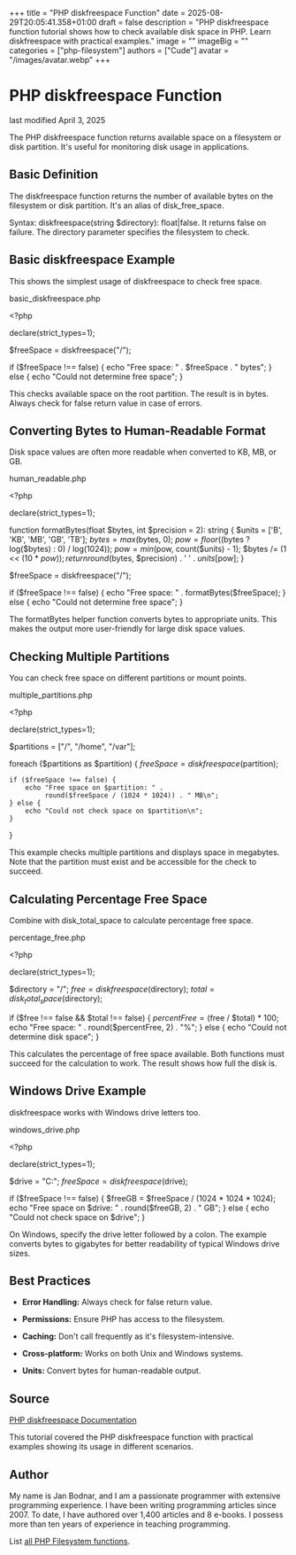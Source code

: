 +++
title = "PHP diskfreespace Function"
date = 2025-08-29T20:05:41.358+01:00
draft = false
description = "PHP diskfreespace function tutorial shows how to check available disk space in PHP. Learn diskfreespace with practical examples."
image = ""
imageBig = ""
categories = ["php-filesystem"]
authors = ["Cude"]
avatar = "/images/avatar.webp"
+++

# PHP diskfreespace Function

last modified April 3, 2025

The PHP diskfreespace function returns available space on a filesystem
or disk partition. It's useful for monitoring disk usage in applications.

## Basic Definition

The diskfreespace function returns the number of available bytes on
the filesystem or disk partition. It's an alias of disk_free_space.

Syntax: diskfreespace(string $directory): float|false. It returns
false on failure. The directory parameter specifies the filesystem to check.

## Basic diskfreespace Example

This shows the simplest usage of diskfreespace to check free space.

basic_diskfreespace.php
  

&lt;?php

declare(strict_types=1);

$freeSpace = diskfreespace("/");

if ($freeSpace !== false) {
    echo "Free space: " . $freeSpace . " bytes";
} else {
    echo "Could not determine free space";
}

This checks available space on the root partition. The result is in bytes. Always
check for false return value in case of errors.

## Converting Bytes to Human-Readable Format

Disk space values are often more readable when converted to KB, MB, or GB.

human_readable.php
  

&lt;?php

declare(strict_types=1);

function formatBytes(float $bytes, int $precision = 2): string {
    $units = ['B', 'KB', 'MB', 'GB', 'TB'];
    $bytes = max($bytes, 0);
    $pow = floor(($bytes ? log($bytes) : 0) / log(1024));
    $pow = min($pow, count($units) - 1);
    $bytes /= (1 &lt;&lt; (10 * $pow));
    return round($bytes, $precision) . ' ' . $units[$pow];
}

$freeSpace = diskfreespace("/");

if ($freeSpace !== false) {
    echo "Free space: " . formatBytes($freeSpace);
} else {
    echo "Could not determine free space";
}

The formatBytes helper function converts bytes to appropriate units.
This makes the output more user-friendly for large disk space values.

## Checking Multiple Partitions

You can check free space on different partitions or mount points.

multiple_partitions.php
  

&lt;?php

declare(strict_types=1);

$partitions = ["/", "/home", "/var"];

foreach ($partitions as $partition) {
    $freeSpace = diskfreespace($partition);
    
    if ($freeSpace !== false) {
        echo "Free space on $partition: " . 
             round($freeSpace / (1024 * 1024)) . " MB\n";
    } else {
        echo "Could not check space on $partition\n";
    }
}

This example checks multiple partitions and displays space in megabytes. Note that
the partition must exist and be accessible for the check to succeed.

## Calculating Percentage Free Space

Combine with disk_total_space to calculate percentage free space.

percentage_free.php
  

&lt;?php

declare(strict_types=1);

$directory = "/";
$free = diskfreespace($directory);
$total = disk_total_space($directory);

if ($free !== false &amp;&amp; $total !== false) {
    $percentFree = ($free / $total) * 100;
    echo "Free space: " . round($percentFree, 2) . "%";
} else {
    echo "Could not determine disk space";
}

This calculates the percentage of free space available. Both functions must
succeed for the calculation to work. The result shows how full the disk is.

## Windows Drive Example

diskfreespace works with Windows drive letters too.

windows_drive.php
  

&lt;?php

declare(strict_types=1);

$drive = "C:";
$freeSpace = diskfreespace($drive);

if ($freeSpace !== false) {
    $freeGB = $freeSpace / (1024 * 1024 * 1024);
    echo "Free space on $drive: " . round($freeGB, 2) . " GB";
} else {
    echo "Could not check space on $drive";
}

On Windows, specify the drive letter followed by a colon. The example converts
bytes to gigabytes for better readability of typical Windows drive sizes.

## Best Practices

- **Error Handling:** Always check for false return value.

- **Permissions:** Ensure PHP has access to the filesystem.

- **Caching:** Don't call frequently as it's filesystem-intensive.

- **Cross-platform:** Works on both Unix and Windows systems.

- **Units:** Convert bytes for human-readable output.

## Source

[PHP diskfreespace Documentation](https://www.php.net/manual/en/function.diskfreespace.php)

This tutorial covered the PHP diskfreespace function with practical
examples showing its usage in different scenarios.

## Author

My name is Jan Bodnar, and I am a passionate programmer with extensive
programming experience. I have been writing programming articles since 2007.
To date, I have authored over 1,400 articles and 8 e-books. I possess more
than ten years of experience in teaching programming.

List [all PHP Filesystem functions](/php/#php-fs).
